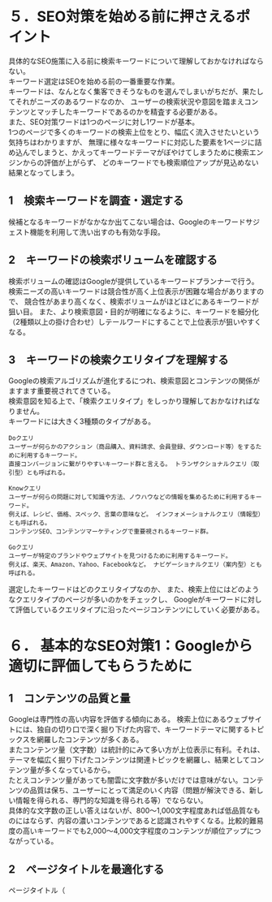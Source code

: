 # ５．SEO対策を始める前に押さえるポイント
具体的なSEO施策に入る前に検索キーワードについて理解しておかなければならない。<br>
キーワード選定はSEOを始める前の一番重要な作業。<br>
キーワードは、なんとなく集客できそうなものを選んでしまいがちだが、果たしてそれがニーズのあるワードなのか、
ユーザーの検索状況や意図を踏まえコンテンツとマッチしたキーワードであるのかを精査する必要がある。<br>
また、SEO対策ワードは1つのページに対し1ワードが基本。<br>
1つのページで多くのキーワードの検索上位をとり、幅広く流入させたいという気持ちはわかりますが、
無理に様々なキーワードに対応した要素を1ページに詰め込んでしまうと、かえってキーワードテーマがぼやけてしまうために検索エンジンからの評価が上がらず、
どのキーワードでも検索順位アップが見込めない結果となってしまう。

## 1　検索キーワードを調査・選定する
候補となるキーワードがなかなか出てこない場合は、Googleのキーワードサジェスト機能を利用して洗い出すのも有効な手段。

## 2　キーワードの検索ボリュームを確認する
検索ボリュームの確認はGoogleが提供しているキーワードプランナーで行う。
検索ニーズの高いキーワードは競合性が高く上位表示が困難な場合がありますので、 競合性があまり高くなく、検索ボリュームがほどほどにあるキーワードが狙い目。
また、より検索意図・目的が明確になるように、キーワードを細分化（2種類以上の掛け合わせ）しテールワードにすることで上位表示が狙いやすくなる。

## 3　キーワードの検索クエリタイプを理解する
Googleの検索アルゴリズムが進化するにつれ、検索意図とコンテンツの関係がますます重要視されてきている。<br>
検索意図を知る上で、「検索クエリタイプ」をしっかり理解しておかなければなりません。<br>
キーワードには大きく3種類のタイプがある。

```
Doクエリ
ユーザーが何らかのアクション（商品購入、資料請求、会員登録、ダウンロード等）をするために利用するキーワード。 
直接コンバージョンに繋がりやすいキーワード群と言える。 トランザクショナルクエリ（取引型）とも呼ばれる。

Knowクエリ
ユーザーが何らの問題に対して知識や方法、ノウハウなどの情報を集めるために利用するキーワード。
例えば、レシピ、価格、スペック、言葉の意味など。 インフォメーショナルクエリ（情報型）とも呼ばれる。
コンテンツSEO、コンテンツマーケティングで重要視されるキーワード群。

Goクエリ
ユーザーが特定のブランドやウェブサイトを見つけるために利用するキーワード。
例えば、楽天、Amazon、Yahoo、Facebookなど。 ナビゲーショナルクエリ（案内型）とも呼ばれる。
```

選定したキーワードはどのクエリタイプなのか、 また、検索上位にはどのようなクエリタイプのページが多いのかをチェックし、 Googleがキーワードに対して評価しているクエリタイプに沿ったページコンテンツにしていく必要がある。

# ６． 基本的なSEO対策1：Googleから適切に評価してもらうために
## 1　コンテンツの品質と量
Googleは専門性の高い内容を評価する傾向にある。
検索上位にあるウェブサイトには、独自の切り口で深く掘り下げた内容で、キーワードテーマに関するトピックスを網羅したコンテンツが多くある。<br>
またコンテンツ量（文字数）は統計的にみて多い方が上位表示に有利。それは、テーマを幅広く掘り下げたコンテンツは関連トピックを網羅し、結果としてコンテンツ量が多くなっているから。<br>
たとえコンテンツ量があっても闇雲に文字数が多いだけでは意味がない。コンテンツの品質は保ち、ユーザーにとって満足のいく内容（問題が解決できる、新しい情報を得られる、専門的な知識を得られる等）でならない。<br>
具体的な文字数の正しい答えはないが、800～1,000文字程度あれば低品質なものにはならず、内容の濃いコンテンツであると認識されやすくなる。比較的難易度の高いキーワードでも2,000～4,000文字程度のコンテンツが順位アップにつながっている。

## 2　ページタイトルを最適化する
ページタイトル（<title>タグ）はSEOにおいて最重要ポイント。<br>
対策キーワードを必ず含め、全角35文字程度、Googleの場合は30文字程度でできるだけ簡潔に記述する必要がある。<br>
クリック率（CTR）を上げるためにも、コンテンツから得られるベネフィットを完結に入れることも重要。

```
ページタイトル作成で見落としがちなポイント
スマートフォンでは検索結果に表示される文字数がかなり省略される場合がある。（全角約20文字程度） 
そのため、重要なワードや伝えたいポイントはできるだけ前方に配置し、省略されても内容が理解できるように工夫しておく必要がある。
```

## 3　h1タグの重要性
タイトルと同様、h1タグもGoogleがページを評価する大切なポイント。<br>
できるだけ対策キーワードを含めるようにする。<br>
また、h1は1ページに対して一つだけ使用する。<br>
定型文（テンプレート）のあとに、h1タグからメインコンテンツを始める形式は、どこからメインコンテンツが始まるかを検索エンジンに伝える⼿助けになるとみられている。<br>
その他のhxタグ（h2～h6）も同様ですが、テールワードであればできるだけhxタグにはキーワードやそれに関連する語句を入れておくことでサイトのテーマ性の強調・統一に役立つ。

## 4　metaタグの注意点
meta descriptionには、検索ユーザーに検索結果ページの内容がどのようなものかを端的に伝える役割のほか、Googleにとってもページ内容を判断する手助けとなる役割がある。<br>
ページへの流入を増加させる（CTRを上げる）ために、競合・上位ページと比較し、文字数は80～120程度で、ユーザーから見て魅力ある素晴らしい内容にまとめる。<br>
ページタイトル同様、ここでもコンテンツから得られるベネフィットや結論を述べることで、CTR改善に役立つ。<br>
スマートフォン検索結果画面では80文字程度までしか表示されない場合がある。<br>
そのため、メタ ディスクリプションも重要な単語やポイントはできるだけ最初に方に書いておくようにする。<br>
hxタグの順番は、文書構造を守って、正しく使う。 Googleがページをクロール・インデックスする際に、正しくページ内容を正しく読み取ることに繋がる。

## 5　タイトル・metaデータの重複エラーをなくす
Googleはページ内容の重複を非常に嫌う。
ページの内容が他のページと重複している場合は、noindex処理などの対策をすべきだが、ページタイトルやメタデータの重複がある場合も評価が分散されるので、Google Search Consoleで重複が検出されている場合は至急修正をおこなう。

## 6　内部リンクをしっかり構成する
内部リンクはページタイトル同様、SEO内部施策において非常に重要な要素。<br>
内部リンクを適切に設置することで以下のメリットが得られる。<br>
コンテンツのテーマ性を関連付けることで評価されやすくなる<br>
サイトのクロールを促すことに役立つ<br>
ユーザーが必要な情報のあるページへ移動する手助けとなる<br>
コンテンツに関係のあるページへのリンクは、ユーザーの情報閲覧の手助けとなるばかりでなく、クローラビリティを促進する効果もある。<br>
コンテンツ内のリンクのほか、コンテンツの最後に関連ページへのリンクを配置することもクローラビリティの促進・テーマ性の強調に繋がる。

## 7　キーワードバランスと共起語
キーワード出現数（出現比率）は、SEOの指標として重要度は低くなってきているが、ある程度の比率を保ってキーワードをバランスよく配置することはSEOに効いた文章を書く上で必要。<br>
また、ロングテールワードの順位表示にはキーワード出現比率の影響が出やすい傾向にある。<br>
ワード比率に固執する必要は全くないが、検索上位にのサイトと比べて大きな差があるようであれば自然な形で調整する。<br>
また、同じ単語の繰り返しを極力減らし、類似語、関連語句、共起語などを意識し構成単語を増やすようにする。

```
共起語とは？
共起語とは、ある単語に対して、合わせて用いられることが多い語句を指す。
例えば、一般的な文章として「太陽が燦々と降り注ぐ」と使われるが、
「雨が燦々と降り注ぐ」とは言わないので、「太陽」に対して「燦々と」は共起しており、
「雨」に対して「燦々と」は共起していない。
このように、ある単語と共に使われやすい単語を共起語といい、テーマとの関連性を強調するのに役立つ。
クリック率（CTR）を上げるためにも、コンテンツから得られるベネフィットを完結に入れることも重要。
```

## 8　ページ評価が分散していないかチェックする
サイトに新規コンテンツを追加していった結果、結果的によく似たコンテンツができてしまうと、Googleからもそれは似ているコンテンツ（類似コンテンツ）であるとみなされ評価が分散してしまう場合も少なくない。<br>
検索順位がなかなか上がらない原因として、同じキーワードに対しての評価が複数ページに分散してしまっていること（評価分散）がある。<br>
しっかり検索結果チェックしていないとこのような状況の発生を見逃すことになる。

## 9　被リンクの調査（低品質サイトの除外）
外部被リンクは以前は、被リンク数の量が順位アップにつながる要因だが、現在では評価指標としては被リンクの質（サイトとの関連性）が重要。<br>
関連性のあるサイトや高品質なドメインから被リンクを獲得することは、SEO対策として重要であることに変わりはない。<br>
ただし、低品質サイトからの被リンクが多い場合は、順位アップを阻害する要因（マイナス要因）になっている可能性がある。<br>
外部被リンクを調査し、自サイトのページとは全く異なるテーマのコンテンツから大量にリンクが貼られているなど、不審なリンクを発見した場合は「バックリンクの否認」を行う。

## 10　ページスピードを意識する
Googleはページの読み込み・表示速度をできるだけ速くするように推奨しており、ランキング要因の一つであると明言している。<br>
但し、ページスピードが少し遅いからと言って、順位が下がる、または上がるということはない。<br>
表示が速いページはUX（ユーザー・エクスピリエンス/ユーザー体験）が向上するため、離脱率の低下やコンバージョン率の向上など、多くのメリットが得られる。<br>
特にモバイルではより一層のスピードが求められる。<br>
ページスピードを速くすることは、結果的にSEOで成果を上げることに大きくつながる。

# ７．基本的なSEO対策2：きちんとインデックスさせる
